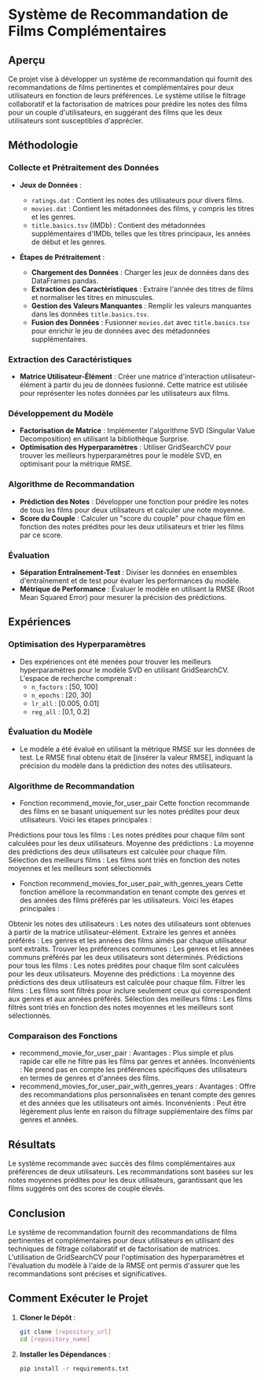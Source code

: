 # Système de Recommandation de Films Complémentaires

## Aperçu

Ce projet vise à développer un système de recommandation qui fournit des recommandations de films pertinentes et complémentaires pour deux utilisateurs en fonction de leurs préférences. Le système utilise le filtrage collaboratif et la factorisation de matrices pour prédire les notes des films pour un couple d'utilisateurs, en suggérant des films que les deux utilisateurs sont susceptibles d'apprécier.

## Méthodologie

### Collecte et Prétraitement des Données

- **Jeux de Données** : 
  - `ratings.dat` : Contient les notes des utilisateurs pour divers films.
  - `movies.dat` : Contient les métadonnées des films, y compris les titres et les genres.
  - `title.basics.tsv` (IMDb) : Contient des métadonnées supplémentaires d'IMDb, telles que les titres principaux, les années de début et les genres.

- **Étapes de Prétraitement** :
  - **Chargement des Données** : Charger les jeux de données dans des DataFrames pandas.
  - **Extraction des Caractéristiques** : Extraire l'année des titres de films et normaliser les titres en minuscules.
  - **Gestion des Valeurs Manquantes** : Remplir les valeurs manquantes dans les données `title.basics.tsv`.
  - **Fusion des Données** : Fusionner `movies.dat` avec `title.basics.tsv` pour enrichir le jeu de données avec des métadonnées supplémentaires.

### Extraction des Caractéristiques

- **Matrice Utilisateur-Élément** : Créer une matrice d'interaction utilisateur-élément à partir du jeu de données fusionné. Cette matrice est utilisée pour représenter les notes données par les utilisateurs aux films.

### Développement du Modèle

- **Factorisation de Matrice** : Implémenter l'algorithme SVD (Singular Value Decomposition) en utilisant la bibliothèque Surprise.
- **Optimisation des Hyperparamètres** : Utiliser GridSearchCV pour trouver les meilleurs hyperparamètres pour le modèle SVD, en optimisant pour la métrique RMSE.

### Algorithme de Recommandation

- **Prédiction des Notes** : Développer une fonction pour prédire les notes de tous les films pour deux utilisateurs et calculer une note moyenne.
- **Score du Couple** : Calculer un "score du couple" pour chaque film en fonction des notes prédites pour les deux utilisateurs et trier les films par ce score.

### Évaluation

- **Séparation Entraînement-Test** : Diviser les données en ensembles d'entraînement et de test pour évaluer les performances du modèle.
- **Métrique de Performance** : Évaluer le modèle en utilisant la RMSE (Root Mean Squared Error) pour mesurer la précision des prédictions.

## Expériences

### Optimisation des Hyperparamètres

- Des expériences ont été menées pour trouver les meilleurs hyperparamètres pour le modèle SVD en utilisant GridSearchCV. L'espace de recherche comprenait :
  - `n_factors` : [50, 100]
  - `n_epochs` : [20, 30]
  - `lr_all` : [0.005, 0.01]
  - `reg_all` : [0.1, 0.2]

### Évaluation du Modèle

- Le modèle a été évalué en utilisant la métrique RMSE sur les données de test. Le RMSE final obtenu était de [insérer la valeur RMSE], indiquant la précision du modèle dans la prédiction des notes des utilisateurs.


### Algorithme de Recommandation
- Fonction recommend_movie_for_user_pair
Cette fonction recommande des films en se basant uniquement sur les notes prédites pour deux utilisateurs. Voici les étapes principales :

Prédictions pour tous les films : Les notes prédites pour chaque film sont calculées pour les deux utilisateurs.
Moyenne des prédictions : La moyenne des prédictions des deux utilisateurs est calculée pour chaque film.
Sélection des meilleurs films : Les films sont triés en fonction des notes moyennes et les meilleurs sont sélectionnés

- Fonction recommend_movies_for_user_pair_with_genres_years
Cette fonction améliore la recommandation en tenant compte des genres et des années des films préférés par les utilisateurs. Voici les étapes principales :

Obtenir les notes des utilisateurs : Les notes des utilisateurs sont obtenues à partir de la matrice utilisateur-élément.
Extraire les genres et années préférés : Les genres et les années des films aimés par chaque utilisateur sont extraits.
Trouver les préférences communes : Les genres et les années communs préférés par les deux utilisateurs sont déterminés.
Prédictions pour tous les films : Les notes prédites pour chaque film sont calculées pour les deux utilisateurs.
Moyenne des prédictions : La moyenne des prédictions des deux utilisateurs est calculée pour chaque film.
Filtrer les films : Les films sont filtrés pour inclure seulement ceux qui correspondent aux genres et aux années préférés.
Sélection des meilleurs films : Les films filtrés sont triés en fonction des notes moyennes et les meilleurs sont sélectionnés.


### Comparaison des Fonctions
- recommend_movie_for_user_pair :
Avantages : Plus simple et plus rapide car elle ne filtre pas les films par genres et années.
Inconvénients : Ne prend pas en compte les préférences spécifiques des utilisateurs en termes de genres et d'années des films.
- recommend_movies_for_user_pair_with_genres_years :
Avantages : Offre des recommandations plus personnalisées en tenant compte des genres et des années que les utilisateurs ont aimés.
Inconvénients : Peut être légèrement plus lente en raison du filtrage supplémentaire des films par genres et années.


## Résultats

Le système recommande avec succès des films complémentaires aux préférences de deux utilisateurs. Les recommandations sont basées sur les notes moyennes prédites pour les deux utilisateurs, garantissant que les films suggérés ont des scores de couple élevés.


## Conclusion

Le système de recommandation fournit des recommandations de films pertinentes et complémentaires pour deux utilisateurs en utilisant des techniques de filtrage collaboratif et de factorisation de matrices. L'utilisation de GridSearchCV pour l'optimisation des hyperparamètres et l'évaluation du modèle à l'aide de la RMSE ont permis d'assurer que les recommandations sont précises et significatives.

## Comment Exécuter le Projet

1. **Cloner le Dépôt** :
   ```bash
   git clone [repository_url]
   cd [repository_name]
   ```

2. **Installer les Dépendances** :
   ```bash
   pip install -r requirements.txt
   ```
